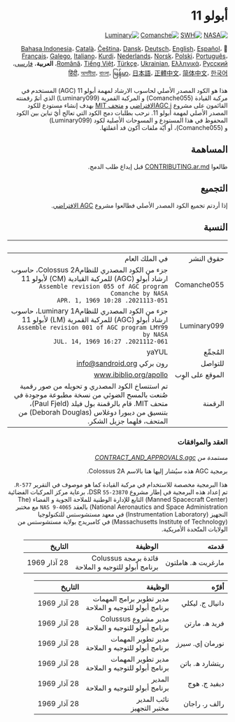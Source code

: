<div dir="RTL">

# أبولو 11

[![NASA][1]][2]
[![SWH]][SWH_URL]
[![Comanche]][ComancheMilestone]
[![Luminary]][LuminaryMilestone]

🎌
[Bahasa Indonesia][ID]،
[Català][CA]،
[Čeština][CZ]،
[Dansk][DA]،
[Deutsch][DE]،
[English][EN]،
[Español][ES]،
[Français][FR]،
[Galego][GL],
[Italiano][IT]،
[Kurdi][KU]،
[Nederlands][NL]،
[Norsk][NO]،
[Polski][PL]،
[Português][PT_BR]،
[Română][RO]،
[Tiếng Việt][VI]،
[Türkçe][TR]،
[Ukrainian][UA],
[Ελληνικά][GR]،
[Русский][RU]،
**العربية**،
[فارسی][FA]،
[हिंदी][HI_IN]،
[অসমীয়া][AS_IN]،
[বাংলা][BD_BN]،
[မြန်မာ][MM]،
[日本語][JA]،
[正體中文][ZH_TW]،
[简体中文][ZH_CN]،
[한국어][KO_KR]

[AR]:README.ar.md
[AS_IN]:README.as_in.md
[BD_BN]:README.bd_bn.md
[CA]:README.ca.md
[CZ]:README.cz.md
[DA]:README.da.md
[DE]:README.de.md
[EN]:README.md
[ES]:README.es.md
[FA]:README.fa.md
[FR]:README.fr.md
[GL]:README.gl.md
[GR]:README.gr.md
[HI_IN]:README.hi_in.md
[ID]:README.id.md
[IT]:README.it.md
[JA]:README.ja.md
[KO_KR]:README.ko_kr.md
[KU]:README.ku.md
[LT]:README.lt.md
[MM]:README.mm.md
[NL]:README.nl.md
[NO]:README.no.md
[PL]:README.pl.md
[PT_BR]:README.pt_br.md
[RO]:README.ro.md
[RU]:README.ru.md
[TR]:README.tr.md
[UA]:README.ua.md
[VI]:README.vi.md
[ZH_CN]:README.zh_cn.md
[ZH_TW]:README.zh_tw.md

هذا هو الكود المصدر الأصلي لحاسوب الارشاد لمهمة أبولو 11 (AGC) المستخدم في مركبة القيادة (Comanche055) و&nbsp;المركبة القمرية (Luminary099) الذي أتمّ رقمنته القائمون على مشروع [AGC iالافتراضي][3] و [متحف MIT][4] بهدف إنشاء مستودع للكود المصدر الأصلي لمهمة أبولو 11. نرحب بطلبات دمج الكود التي تعالج أيّ تباين بين الكود المحفوظ في هذا المستودع و&nbsp;المسوحات الأصلية لكود (Luminary099) و&nbsp;(Comanche055)، أو أيّة ملفات أكون قد أغفلتها.

## المساهمة

طالعوا [CONTRIBUTING.ar.md][7] قبل إيداع طلب الدمج.

## التجميع

إذا أردتم تجميع الكود المصدر الأصلي فطالعوا مشروع [AGC الافتراضي][8].

## النسبة

&nbsp;         | &nbsp;
-------------: | -----:
حقوق النشر      | في الملك العام
Comanche055    | جزء من الكود المصدري للنظامColossus 2A، حاسوب ارشاد أبولو (AGC) للمركبة القيادية (CM) لأبولو 11<br>`Assemble revision 055 of AGC program Comanche by NASA`<br>`2021113-051. 10:28 APR. 1, 1969`
Luminary099    | جزء من الكود المصدري للنظامLuminary 1A، حاسوب ارشاد أبولو (AGC) للمركبة القمرية (LM) لأبولو 11<br>`Assemble revision 001 of AGC program LMY99 by NASA`<br>`2021112-061. 16:27 JUL. 14, 1969`
المُجمِّع      | yaYUL
للتواصل        | رون بركي <info@sandroid.org>
الموقع على الوِب        | www.ibiblio.org/apollo
الرقمنة | تم استنساخ الكود المصدري و&nbsp;تحويله من صور رقمية صُنعت بالمسح الضوئي من نسخة مطبوعة موجودة في متحف MIT. قام بالرقمنة بول فيلد (Paul Fjeld)، بتنسيق من ديبورا دوغلاس (Deborah Douglas) من المتحف، فلهما جزيل الشكر.

### العقد والموافقات

*مستمدة من [CONTRACT_AND_APPROVALS.agc]*

برمجية AGC هذه سيُشار إليها هنا بالاسم Colossus 2A.

هذا البرمجية مخصصة للاستخدام في مركبة القيادة كما هو موصوف في التقرير `R-577`. تم إعداد هذه البرمجية في إطار مشروع DSR `55-23870`، برعاية مركز المركبات الفضائية (Manned Spacecraft Center) التابع للإدارة الوطنية للملاحة الجوية و&nbsp;الفضاء (The National Aeronautics and Space Administration) بالعقد `NAS 9-4065` مع مختبر التجهيز (Instrumentation Laboratory) في معهد مستشوستس للتكنولوجيا (Massachusetts Institute of Technology) في كامبريدج بولاية مستشوستس من الولايات المتّحدة الأمريكية.

قدمته          | الوظيفة | التاريخ
--------------------: | ---: | ---:
مارغريت ​ﮪ. هاملتون  | قائدة برمجة Colussus<br>برنامج أبولو للتوجيه و&nbsp;الملاحة | 28 آذار 1969

أقرّه        | الوظيفة | التاريخ
-----------------: | ---: | ---:
دانيال ج. ليكلي   | مدير تطوير برامج المهمات<br>برنامج أبولو للتوجيه و&nbsp;الملاحة | 28 آذار 1969
فريد ​ﮪ. مارتن    | مدير مشروع Colussus<br>برنامج أبولو للتوجيه و&nbsp;الملاحة | 28 آذار 1969
نورمان إي. سيرز    | مدير تطوير المهمات<br>برنامج أبولو للتوجيه و&nbsp;الملاحة | 28 آذار 1969
ريتشارد ​ﮪ. باتن  | مدير تطوير المهمات<br>برنامج أبولو للتوجيه و&nbsp;الملاحة | 28 آذار 1969
ديفيد ج. هوج      | المدير<br>برنامج أبولو للتوجيه و&nbsp;الملاحة | 28 آذار 1969
رالف ر. راجان    | نائب المدير<br>مختبر التجهيز | 28 آذار 1969

</div>

[CONTRACT_AND_APPROVALS.agc]:https://github.com/chrislgarry/Apollo-11/blob/master/Comanche055/CONTRACT_AND_APPROVALS.agc
[1]:https://flat.badgen.net/badge/NASA/Mission%20Overview/0B3D91
[2]:https://www.nasa.gov/mission_pages/apollo/missions/apollo11.html
[3]:http://www.ibiblio.org/apollo/
[4]:http://web.mit.edu/museum/
[5]:http://www.ibiblio.org/apollo/ScansForConversion/Luminary099/
[6]:http://www.ibiblio.org/apollo/ScansForConversion/Comanche055/
[7]:https://github.com/chrislgarry/Apollo-11/blob/master/CONTRIBUTING.ar.md
[8]:https://github.com/rburkey2005/virtualagc
[SWH]:https://flat.badgen.net/badge/Software%20Heritage/Archive/0B3D91
[SWH_URL]:https://archive.softwareheritage.org/browse/origin/https://github.com/chrislgarry/Apollo-11/
[Comanche]:https://flat.badgen.net/github/milestones/chrislgarry/Apollo-11/1
[ComancheMilestone]:https://github.com/chrislgarry/Apollo-11/milestone/1
[Luminary]:https://flat.badgen.net/github/milestones/chrislgarry/Apollo-11/2
[LuminaryMilestone]:https://github.com/chrislgarry/Apollo-11/milestone/2
